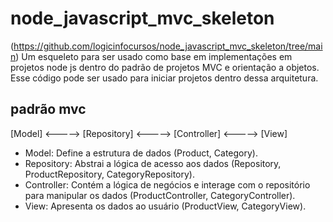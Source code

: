 # node_javascript_mvc_skeleton
(https://github.com/logicinfocursos/node_javascript_mvc_skeleton/tree/main)
Um esqueleto para ser usado como base em implementações em projetos node js dentro do padrão de projetos MVC e orientação a objetos. Esse código pode ser usado para iniciar projetos dentro dessa arquitetura.

## padrão mvc

[Model] <-----> [Repository] <-----> [Controller] <-----> [View]

- Model: Define a estrutura de dados (Product, Category).
- Repository: Abstrai a lógica de acesso aos dados (Repository, ProductRepository, CategoryRepository).
- Controller: Contém a lógica de negócios e interage com o repositório para manipular os dados (ProductController, CategoryController).
- View: Apresenta os dados ao usuário (ProductView, CategoryView).
